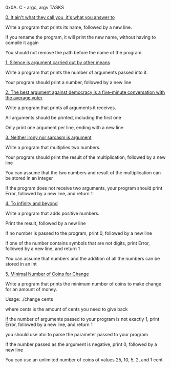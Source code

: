 0x0A. C - argc, argv
TASKS
		
[0. It ain't what they call you, it's what you answer to](0-whatsmyname.c)
		
Write a program that prints its name, followed by a new line.
		
If you rename the program, it will print the new name, without having to compile it again
		
You should not remove the path before the name of the program
		
[1. Silence is argument carried out by other means](1-args.c)
		
Write a program that prints the number of arguments passed into it.
		
Your program should print a number, followed by a new line
		
[2. The best argument against democracy is a five-minute conversation with the average voter](2-args.c)
		
Write a program that prints all arguments it receives.
		
All arguments should be printed, including the first one
		
Only print one argument per line, ending with a new line
		
[3. Neither irony nor sarcasm is argument](3-mul.c)
		
Write a program that multiplies two numbers.
		
Your program should print the result of the multiplication, followed by a new line
		
You can assume that the two numbers and result of the multiplication can be stored in an integer
		
If the program does not receive two arguments, your program should print Error, followed by a new line, and return 1
	
[4. To infinity and beyond](4-add.c)
		
Write a program that adds positive numbers.
		
Print the result, followed by a new line
		
If no number is passed to the program, print 0, followed by a new line
		
If one of the number contains symbols that are not digits, print Error, followed by a new line, and return 1
		
You can assume that numbers and the addition of all the numbers can be stored in an int
		
[5. Minimal Number of Coins for Change](100-change.c)
		
Write a program that prints the minimum number of coins to make change for an amount of money.
		
Usage: ./change cents
		
where cents is the amount of cents you need to give back
		
if the number of arguments passed to your program is not exactly 1, print Error, followed by a new line, and return 1
		
you should use atoi to parse the parameter passed to your program
		
If the number passed as the argument is negative, print 0, followed by a new line
		
You can use an unlimited number of coins of values 25, 10, 5, 2, and 1 cent
